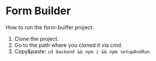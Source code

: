 # Form Builder

How to run the form-builfer project:
1. Clone the project.
2. Go to the path where you cloned it via cmd.
3. Copy&paste: `cd backend && npm i && npm setupAndRun`

